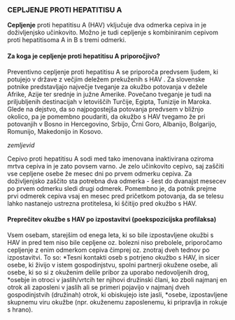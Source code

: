 ### CEPLJENJE PROTI HEPATITISU A

**Cepljenje** proti hepatitisu A (HAV) vključuje dva odmerka cepiva in je doživljenjsko učinkovito. Možno je tudi cepljenje s kombiniranim cepivom proti hepatitisoma  A in B s tremi odmerki.  

#### Za koga je cepljenje proti hepatitisu A priporočjivo?
Preventivno cepljenje proti hepatitisu A se priporoča predvsem ljudem, ki potujejo v države z večjim deležem prekuženih s HAV . Za slovenske potnike predstavljajo največje tveganje za okužbo potovanja v dežele Afrike, Azije ter srednje in južne Amerike. Povečano tveganje je tudi na priljubljenih destinacijah v letoviščih Turčije, Egipta, Tunizije in Maroka. Glede na dejstvo, da so najpogostejša potovanja predvsem v bližnjo okolico, pa je pomembno poudariti, da okužbo s HAV tvegamo že pri potovanjih v Bosno in Hercegovino, Srbijo, Črni Goro, Albanijo, Bolgarijo, Romunijo, Makedonijo in Kosovo.

*zemljevid*

Cepivo proti hepatitisu A sodi med tako imenovana inaktivirana oziroma mrtva cepiva in je zato povsem varno. Je zelo učinkovito cepivo, saj zaščiti vse cepljene osebe že mesec dni po prvem odmerku cepiva.  Za doživljenjsko zaščito sta potrebna dva odmerka - šest do dvanajst mesecev po prvem odmerku sledi drugi odmerek. Pomembno je, da potnik prejme prvi odmerek cepiva vsaj en mesec pred pričetkom potovanja, da se telesu lahko nastanejo ustrezna protitelesa, ki ščitijo pred okužbo s HAV.

#### Preprečitev okužbe s HAV po izpostavitvi (poekspozicijska profilaksa)
Vsem osebam, starejšim od enega leta, ki so bile izpostavljene okužbi s HAV in pred tem niso bile cepljene oz. bolezni niso prebolele, priporočamo cepljenje z enim odmerkom cepiva čimprej oz. znotraj dveh tednov po izpostavitvi. To so:
*Tesni kontakti oseb s potrjeno okužbo s HAV, in sicer osebe, ki živijo v istem gospodinjstvu, spolni partnerji okužene osebe, ali osebe, ki so si z okuženim delile pribor za uporabo nedovoljenih drog,
*osebje in otroci v jaslih/vrtcih ter njihovi družinski člani, ko zboli najmanj en otrok ali zaposleni v jaslih ali se primeri pojavijo v najmanj dveh gospodinjstvih (družinah) otrok, ki obiskujejo iste jasli,
*osebe, izpostavljene skupnemu viru okužbe (npr. okuženemu zaposlenemu, ki pripravlja in rokuje s hrano).
